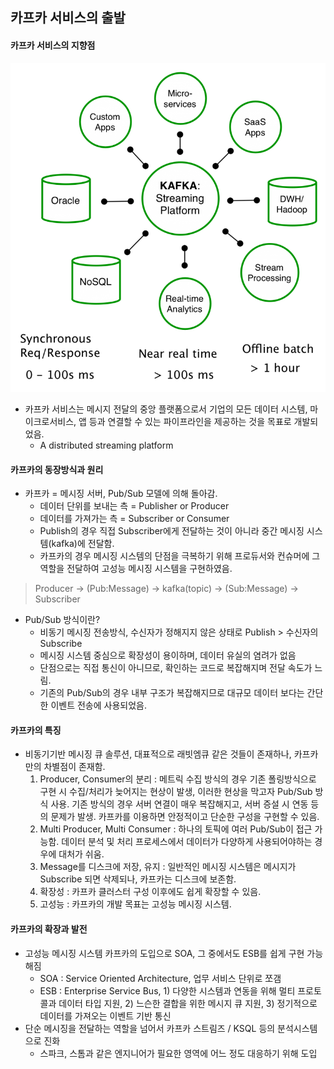 카프카 서비스의 출발
---
#### 카프카 서비스의 지향점
![](1.png)
- 카프카 서비스는 메시지 전달의 중앙 플랫폼으로서 기업의 모든 데이터 시스템, 마이크로서비스, 앱 등과 연결할 수 있는 파이프라인을 제공하는 것을 목표로 개발되었음.
    - A distributed streaming platform

#### 카프카의 동장방식과 원리
- 카프카 = 메시징 서버, Pub/Sub 모델에 의해 돌아감.
    - 데이터 단위를 보내는 측 = Publisher or Producer
    - 데이터를 가져가는 측 = Subscriber or Consumer
    - Publish의 경우 직접 Subscriber에게 전달하는 것이 아니라 중간 메시징 시스템(kafka)에 전달함.
    - 카프카의 경우 메시징 시스템의 단점을 극복하기 위해 프로듀서와 컨슈머에 그 역할을 전달하여 고성능 메시징 시스템을 구현하였음. 
> Producer -> (Pub:Message) -> kafka(topic) -> (Sub:Message) -> Subscriber

- Pub/Sub 방식이란?
    - 비동기 메시징 전송방식, 수신자가 정해지지 않은 상태로 Publish > 수신자의 Subscribe
    - 메시징 시스템 중심으로 확장성이 용이하며, 데이터 유실의 염려가 없음
    - 단점으로는 직접 통신이 아니므로, 확인하는 코드로 복잡해지며 전달 속도가 느림.
    - 기존의 Pub/Sub의 경우 내부 구조가 복잡해지므로 대규모 데이터 보다는 간단한 이벤트 전송에 사용되었음.

#### 카프카의 특징
- 비동기기반 메시징 큐 솔루션, 대표적으로 래빗엠큐 같은 것들이 존재하나, 카프카만의 차별점이 존재함.
    1. Producer, Consumer의 분리 : 메트릭 수집 방식의 경우 기존 폴링방식으로 구현 시 수집/처리가 늦어지는 현상이 발생, 이러한 현상을 막고자 Pub/Sub 방식 사용. 기존 방식의 경우 서버 연결이 매우 복잡해지고, 서버 증설 시 연동 등의 문제가 발생. 카프카를 이용하면 안정적이고 단순한 구성을 구현할 수 있음.
    2. Multi Producer, Multi Consumer : 하나의 토픽에 여러 Pub/Sub이 접근 가능함. 데이터 분석 및 처리 프로세스에서 데이터가 다양하게 사용되어야하는 경우에 대처가 쉬움.
    3. Message를 디스크에 저장, 유지 : 일반적인 메시징 시스템은 메시지가 Subscribe 되면 삭제되나, 카프카는 디스크에 보존함. 
    4. 확장성 : 카프카 클러스터 구성 이후에도 쉽게 확장할 수 있음. 
    5. 고성능 : 카프카의 개발 목표는 고성능 메시징 시스템.
    
#### 카프카의 확장과 발전
- 고성능 메시징 시스템 카프카의 도입으로 SOA, 그 중에서도 ESB를 쉽게 구현 가능해짐
    - SOA : Service Oriented Architecture, 업무 서비스 단위로 쪼갬
    - ESB : Enterprise Service Bus, 1) 다양한 시스템과 연동을 위해 멀티 프로토콜과 데이터 타입 지원, 2) 느슨한 결합을 위한 메시지 큐 지원, 3) 정기적으로 데이터를 가져오는 이벤트 기반 통신
- 단순 메시징을 전달하는 역할을 넘어서 카프카 스트림즈 / KSQL 등의 분석시스템으로 진화
    - 스파크, 스톰과 같은 엔지니어가 필요한 영역에 어느 정도 대응하기 위해 도입    

